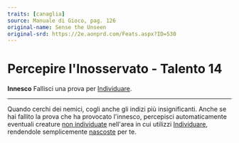 ```yaml
---
traits: [canaglia]
source: Manuale di Gioco, pag. 126
original-name: Sense the Unseen
original-srd: https://2e.aonprd.com/Feats.aspx?ID=530
---
```


# Percepire l'Inosservato - Talento 14

**Innesco** Fallisci una prova per [Individuare](/azioni/base/individuare).

---

Quando cerchi dei nemici, cogli anche gli indizi più insignificanti. Anche se
hai fallito la prova che ha provocato l'innesco, percepisci automaticamente
eventuali creature [non individuate](/condizioni/non-individuato) nell'area in
cui utilizzi [Individuare](/azioni/base/individuare), rendendole semplicemente
[nascoste](/condizioni/nascosto) per te.
